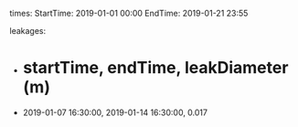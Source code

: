 times:
  StartTime: 2019-01-01 00:00
  EndTime: 2019-01-21 23:55

leakages:
- # startTime, endTime, leakDiameter (m)
- 2019-01-07 16:30:00, 2019-01-14 16:30:00, 0.017